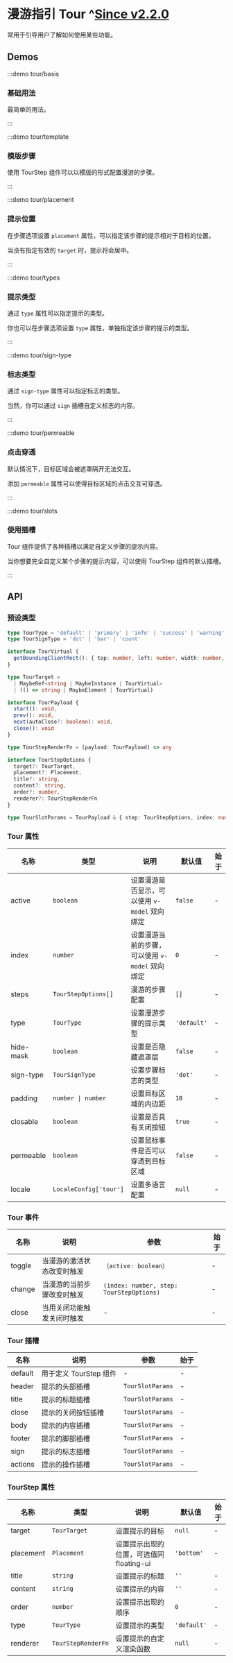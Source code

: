 # 漫游指引 Tour ^[Since v2.2.0](!s)

常用于引导用户了解如何使用某些功能。

## Demos

:::demo tour/basis

### 基础用法

最简单的用法。

:::

:::demo tour/template

### 模版步骤

使用 TourStep 组件可以以模版的形式配置漫游的步骤。

:::

:::demo tour/placement

### 提示位置

在步骤选项设置 `placement` 属性，可以指定该步骤的提示相对于目标的位置。

当没有指定有效的 `target` 时，提示将会居中。

:::

:::demo tour/types

### 提示类型

通过 `type` 属性可以指定提示的类型。

你也可以在步骤选项设置 `type` 属性，单独指定该步骤的提示的类型。

:::

:::demo tour/sign-type

### 标志类型

通过 `sign-type` 属性可以指定标志的类型。

当然，你可以通过 `sign` 插槽自定义标志的内容。

:::

:::demo tour/permeable

### 点击穿透

默认情况下，目标区域会被遮罩隔开无法交互。

添加 `permeable` 属性可以使得目标区域的点击交互可穿透。

:::

:::demo tour/slots

### 使用插槽

Tour 组件提供了各种插槽以满足自定义步骤的提示内容。

当你想要完全自定义某个步骤的提示内容，可以使用 TourStep 组件的默认插槽。

:::

## API

### 预设类型

```ts
type TourType = 'default' | 'primary' | 'info' | 'success' | 'warning' | 'error'
type TourSignType = 'dot' | 'bar' | 'count'

interface TourVirtual {
  getBoundingClientRect(): { top: number, left: number, width: number, height: number }
}

type TourTarget =
  | MaybeRef<string | MaybeInstance | TourVirtual>
  | (() => string | MaybeElement | TourVirtual)

interface TourPayload {
  start(): void,
  prev(): void,
  next(autoClose?: boolean): void,
  close(): void
}

type TourStepRenderFn = (payload: TourPayload) => any

interface TourStepOptions {
  target?: TourTarget,
  placement?: Placement,
  title?: string,
  content?: string,
  order?: number,
  renderer?: TourStepRenderFn
}

type TourSlotParams = TourPayload & { step: TourStepOptions, index: number }
```

### Tour 属性

| 名称      | 类型                   | 说明                                            | 默认值      | 始于 |
| --------- | ---------------------- | ----------------------------------------------- | ----------- | ---- |
| active    | `boolean`              | 设置漫游是否显示，可以使用 `v-model` 双向绑定   | `false`     | -    |
| index     | `number`               | 设置漫游当前的步骤，可以使用 `v-model` 双向绑定 | `0`         | -    |
| steps     | `TourStepOptions[]`    | 漫游的步骤配置                                  | `[]`        | -    |
| type      | `TourType`             | 设置漫游步骤的提示类型                          | `'default'` | -    |
| hide-mask | `boolean`              | 设置是否隐藏遮罩层                              | `false`     | -    |
| sign-type | `TourSignType`         | 设置步骤标志的类型                              | `'dot'`     | -    |
| padding   | `number \| number`     | 设置目标区域的内边距                            | `10`        | -    |
| closable  | `boolean`              | 设置是否具有关闭按钮                            | `true`      | -    |
| permeable | `boolean`              | 设置鼠标事件是否可以穿透到目标区域              | `false`     | -    |
| locale    | `LocaleConfig['tour']` | 设置多语言配置                                  | `null`      | -    |

### Tour 事件

| 名称   | 说明                       | 参数                                     | 始于 |
| ------ | -------------------------- | ---------------------------------------- | ---- |
| toggle | 当漫游的激活状态改变时触发 | `（active: boolean）`                    | -    |
| change | 当漫游的当前步骤改变时触发 | `(index: number, step: TourStepOptions)` | -    |
| close  | 当用关闭功能触发关闭时触发 | -                                        | -    |

### Tour 插槽

| 名称    | 说明                   | 参数             | 始于 |
| ------- | ---------------------- | ---------------- | ---- |
| default | 用于定义 TourStep 组件 | -                | -    |
| header  | 提示的头部插槽         | `TourSlotParams` | -    |
| title   | 提示的标题插槽         | `TourSlotParams` | -    |
| close   | 提示的关闭按钮插槽     | `TourSlotParams` | -    |
| body    | 提示的内容插槽         | `TourSlotParams` | -    |
| footer  | 提示的脚部插槽         | `TourSlotParams` | -    |
| sign    | 提示的标志插槽         | `TourSlotParams` | -    |
| actions | 提示的操作插槽         | `TourSlotParams` | -    |

### TourStep 属性

| 名称      | 类型               | 说明                                     | 默认值      | 始于 |
| --------- | ------------------ | ---------------------------------------- | ----------- | ---- |
| target    | `TourTarget`       | 设置提示的目标                           | `null`      | -    |
| placement | `Placement`        | 设置提示出现的位置，可选值同 floating-ui | `'bottom'`  | -    |
| title     | `string`           | 设置提示的标题                           | `''`        | -    |
| content   | `string`           | 设置提示的内容                           | `''`        | -    |
| order     | `number`           | 设置提示出现的顺序                       | `0`         | -    |
| type      | `TourType`         | 设置提示的类型                           | `'default'` | -    |
| renderer  | `TourStepRenderFn` | 设置提示的自定义渲染函数                 | `null`      | -    |
